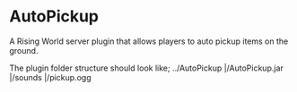 # AutoPickup
 A Rising World server plugin that allows players to auto pickup items on the ground.

The plugin folder structure should look like;
../AutoPickup
	|/AutoPickup.jar
	|/sounds
		|/pickup.ogg
		